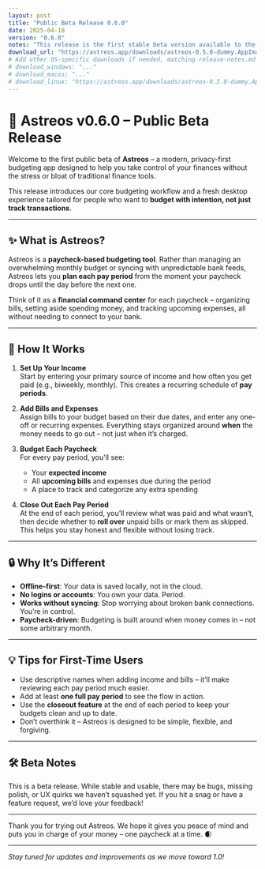 ```yaml
---
layout: post
title: "Public Beta Release 0.6.0"
date: 2025-04-18
version: "0.6.0"
notes: "This release is the first stable beta version available to the public."
download_url: "https://astreos.app/downloads/astreos-0.5.0-dummy.AppImage"
# Add other OS-specific downloads if needed, matching release-notes.md keys:
# download_windows: "..."
# download_macos: "..."
# download_linux: "https://astreos.app/downloads/astreos-0.5.0-dummy.AppImage"
---
```

# 🚀 Astreos v0.6.0 – Public Beta Release

Welcome to the first public beta of **Astreos** – a modern, privacy-first budgeting app designed to help you take control of your finances without the stress or bloat of traditional finance tools.

This release introduces our core budgeting workflow and a fresh desktop experience tailored for people who want to **budget with intention, not just track transactions**.

---

## ✨ What is Astreos?

Astreos is a **paycheck-based budgeting tool**. Rather than managing an overwhelming monthly budget or syncing with unpredictable bank feeds, Astreos lets you **plan each pay period** from the moment your paycheck drops until the day before the next one.

Think of it as a **financial command center** for each paycheck – organizing bills, setting aside spending money, and tracking upcoming expenses, all without needing to connect to your bank.

---

## 🧭 How It Works

1. **Set Up Your Income**  
   Start by entering your primary source of income and how often you get paid (e.g., biweekly, monthly). This creates a recurring schedule of **pay periods**.

2. **Add Bills and Expenses**  
   Assign bills to your budget based on their due dates, and enter any one-off or recurring expenses. Everything stays organized around **when** the money needs to go out – not just when it’s charged.

3. **Budget Each Paycheck**  
   For every pay period, you'll see:
   - Your **expected income**
   - All **upcoming bills** and expenses due during the period
   - A place to track and categorize any extra spending

4. **Close Out Each Pay Period**  
   At the end of each period, you’ll review what was paid and what wasn’t, then decide whether to **roll over** unpaid bills or mark them as skipped. This helps you stay honest and flexible without losing track.

---

## 🔒 Why It’s Different

- **Offline-first**: Your data is saved locally, not in the cloud.
- **No logins or accounts**: You own your data. Period.
- **Works without syncing**: Stop worrying about broken bank connections. You’re in control.
- **Paycheck-driven**: Budgeting is built around when money comes in – not some arbitrary month.

---

## 💡 Tips for First-Time Users

- Use descriptive names when adding income and bills – it’ll make reviewing each pay period much easier.
- Add at least **one full pay period** to see the flow in action.
- Use the **closeout feature** at the end of each period to keep your budgets clean and up to date.
- Don’t overthink it – Astreos is designed to be simple, flexible, and forgiving.

---

## 🛠 Beta Notes

This is a beta release. While stable and usable, there may be bugs, missing polish, or UX quirks we haven’t squashed yet. If you hit a snag or have a feature request, we’d love your feedback!

---

Thank you for trying out Astreos. We hope it gives you peace of mind and puts you in charge of your money – one paycheck at a time. 🌒

---

*Stay tuned for updates and improvements as we move toward 1.0!*
